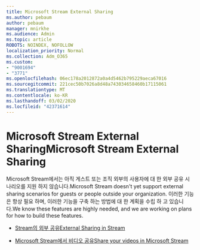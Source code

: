 ```yaml
---
title: Microsoft Stream External Sharing
ms.author: pebaum
author: pebaum
manager: mnirkhe
ms.audience: Admin
ms.topic: article
ROBOTS: NOINDEX, NOFOLLOW
localization_priority: Normal
ms.collection: Adm_O365
ms.custom:
- "9001694"
- "3771"
ms.openlocfilehash: 06ec178a2012872a0a4d5462b795229aeca67016
ms.sourcegitcommit: 221cec50b7026a8d48a743034658460b17115061
ms.translationtype: MT
ms.contentlocale: ko-KR
ms.lasthandoff: 03/02/2020
ms.locfileid: "42371614"
---
```

# <a name="microsoft-stream-external-sharing"></a><span data-ttu-id="e312c-102">Microsoft Stream External Sharing</span><span class="sxs-lookup"><span data-stu-id="e312c-102">Microsoft Stream External Sharing</span></span>

<span data-ttu-id="e312c-103">Microsoft Stream에서는 아직 게스트 또는 조직 외부의 사용자에 대 한 외부 공유 시나리오를 지원 하지 않습니다.</span><span class="sxs-lookup"><span data-stu-id="e312c-103">Microsoft Stream doesn't yet support external sharing scenarios for guests or people outside your organization.</span></span> <span data-ttu-id="e312c-104">이러한 기능은 항상 필요 하며, 이러한 기능을 구축 하는 방법에 대 한 계획을 수립 하 고 있습니다.</span><span class="sxs-lookup"><span data-stu-id="e312c-104">We know these features are highly needed, and we are working on plans for how to build these features.</span></span>

- [<span data-ttu-id="e312c-105">Stream의 외부 공유</span><span class="sxs-lookup"><span data-stu-id="e312c-105">External Sharing in Stream</span></span>](https://docs.microsoft.com/en-us/stream/portal-share-video#external-sharing)

- [<span data-ttu-id="e312c-106">Microsoft Stream에서 비디오 공유</span><span class="sxs-lookup"><span data-stu-id="e312c-106">Share your videos in Microsoft Stream</span></span>](https://docs.microsoft.com/en-us/stream/portal-share-video)
